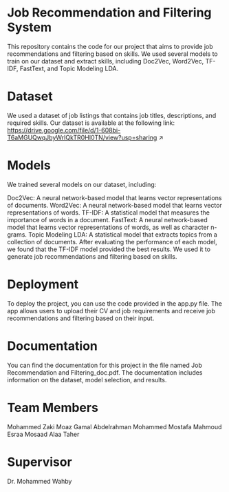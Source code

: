 
# **Job Recommendation and Filtering System**
This repository contains the code for our project that aims to provide job recommendations and filtering based on skills. We used several models to train on our dataset and extract skills, including Doc2Vec, Word2Vec, TF-IDF, FastText, and Topic Modeling LDA.

# Dataset
We used a dataset of job listings that contains job titles, descriptions, and required skills. Our dataset is available at the following link: https://drive.google.com/file/d/1-608bi-T6aMGUQwqJbyWrIQkTR0HI0TN/view?usp=sharing ↗

# Models
We trained several models on our dataset, including:

Doc2Vec: A neural network-based model that learns vector representations of documents.
Word2Vec: A neural network-based model that learns vector representations of words.
TF-IDF: A statistical model that measures the importance of words in a document.
FastText: A neural network-based model that learns vector representations of words, as well as character n-grams.
Topic Modeling LDA: A statistical model that extracts topics from a collection of documents.
After evaluating the performance of each model, we found that the TF-IDF model provided the best results. We used it to generate job recommendations and filtering based on skills.

# Deployment
To deploy the project, you can use the code provided in the app.py file. The app allows users to upload their CV and job requirements and receive job recommendations and filtering based on their input.

# Documentation
You can find the documentation for this project in the file named Job Recommendation and Filtering_doc.pdf. The documentation includes information on the dataset, model selection, and results.

# Team Members
Mohammed Zaki
Moaz Gamal
Abdelrahman Mohammed
Mostafa Mahmoud
Esraa Mosaad
Alaa Taher

# Supervisor
Dr. Mohammed Wahby
